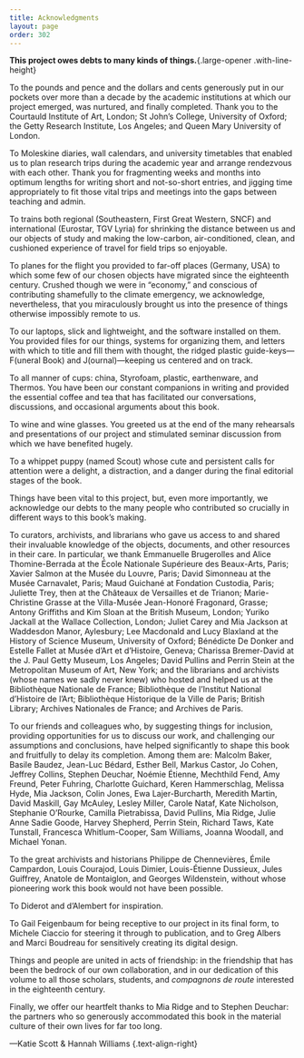 ```yaml
---
title: Acknowledgments
layout: page
order: 302
---
```


**This project owes debts to many kinds of things.**{.large-opener .with-line-height}

To the pounds and pence and the dollars and cents generously put in our pockets over more than a decade by the academic institutions at which our project emerged, was nurtured, and finally completed. Thank you to the Courtauld Institute of Art, London; St John’s College, University of Oxford; the Getty Research Institute, Los Angeles; and Queen Mary University of London.

To Moleskine diaries, wall calendars, and university timetables that enabled us to plan research trips during the academic year and arrange rendezvous with each other. Thank you for fragmenting weeks and months into optimum lengths for writing short and not-so-short entries, and jigging time appropriately to fit those vital trips and meetings into the gaps between teaching and admin.

To trains both regional (Southeastern, First Great Western, SNCF) and international (Eurostar, TGV Lyria) for shrinking the distance between us and our objects of study and making the low-carbon, air-conditioned, clean, and cushioned experience of travel for field trips so enjoyable.

To planes for the flight you provided to far-off places (Germany, USA) to which some few of our chosen objects have migrated since the eighteenth century. Crushed though we were in “economy,” and conscious of contributing shamefully to the climate emergency, we acknowledge, nevertheless, that you miraculously brought us into the presence of things otherwise impossibly remote to us.

To our laptops, slick and lightweight, and the software installed on them. You provided files for our things, systems for organizing them, and letters with which to title and fill them with thought, the ridged plastic guide-keys—F(uneral Book) and J(ournal)—keeping us centered and on track.

To all manner of cups: china, Styrofoam, plastic, earthenware, and Thermos. You have been our constant companions in writing and provided the essential coffee and tea that has facilitated our conversations, discussions, and occasional arguments about this book.

To wine and wine glasses. You greeted us at the end of the many rehearsals and presentations of our project and stimulated seminar discussion from which we have benefited hugely.

To a whippet puppy (named Scout) whose cute and persistent calls for attention were a delight, a distraction, and a danger during the final editorial stages of the book.

Things have been vital to this project, but, even more importantly, we acknowledge our debts to the many people who contributed so crucially in different ways to this book’s making.

To curators, archivists, and librarians who gave us access to and shared their invaluable knowledge of the objects, documents, and other resources in their care. In particular, we thank Emmanuelle Brugerolles and Alice Thomine-Berrada at the École Nationale Supérieure des Beaux-Arts, Paris; Xavier Salmon at the Musée du Louvre, Paris; David Simonneau at the Musée Carnavalet, Paris; Maud Guichané at Fondation Custodia, Paris; Juliette Trey, then at the Châteaux de Versailles et de Trianon; Marie-Christine Grasse at the Villa-Musée Jean-Honoré Fragonard, Grasse; Antony Griffiths and Kim Sloan at the British Museum, London; Yuriko Jackall at the Wallace Collection, London; Juliet Carey and Mia Jackson at Waddesdon Manor, Aylesbury; Lee Macdonald and Lucy Blaxland at the History of Science Museum, University of Oxford; Bénédicte De Donker and Estelle Fallet at Musée d’Art et d’Histoire, Geneva; Charissa Bremer-David at the J. Paul Getty Museum, Los Angeles; David Pullins and Perrin Stein at the Metropolitan Museum of Art, New York; and the librarians and archivists (whose names we sadly never knew) who hosted and helped us at the Bibliothèque Nationale de France; Bibliothèque de l’Institut National d’Histoire de l’Art; Bibliothèque Historique de la Ville de Paris; British Library; Archives Nationales de France; and Archives de Paris.

To our friends and colleagues who, by suggesting things for inclusion, providing opportunities for us to discuss our work, and challenging our assumptions and conclusions, have helped significantly to shape this book and fruitfully to delay its completion. Among them are: Malcolm Baker, Basile Baudez, Jean-Luc Bédard, Esther Bell, Markus Castor, Jo Cohen, Jeffrey Collins, Stephen Deuchar, Noémie Étienne, Mechthild Fend, Amy Freund, Peter Fuhring, Charlotte Guichard, Keren Hammerschlag, Melissa Hyde, Mia Jackson, Colin Jones, Ewa Lajer-Burcharth, Meredith Martin, David Maskill, Gay McAuley, Lesley Miller, Carole Nataf, Kate Nicholson, Stephanie O’Rourke, Camilla Pietrabissa, David Pullins, Mia Ridge, Julie Anne Sadie Goode, Harvey Shepherd, Perrin Stein, Richard Taws, Kate Tunstall, Francesca Whitlum-Cooper, Sam Williams, Joanna Woodall, and Michael Yonan.

To the great archivists and historians Philippe de Chennevières, Émile Campardon, Louis Courajod, Louis Dimier, Louis-Étienne Dussieux, Jules Guiffrey, Anatole de Montaiglon, and Georges Wildenstein, without whose pioneering work this book would not have been possible.

To Diderot and d’Alembert for inspiration.

To Gail Feigenbaum for being receptive to our project in its final form, to Michele Ciaccio for steering it through to publication, and to Greg Albers and Marci Boudreau for sensitively creating its digital design.

Things and people are united in acts of friendship: in the friendship that has been the bedrock of our own collaboration, and in our dedication of this volume to all those scholars, students, and *compagnons de route* interested in the eighteenth century.

Finally, we offer our heartfelt thanks to Mia Ridge and to Stephen Deuchar: the partners who so generously accommodated this book in the material culture of their own lives for far too long.

—Katie Scott & Hannah Williams {.text-align-right}
